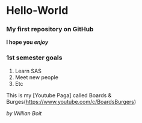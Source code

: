 # Hello-World

### My first repository on GitHub

**I hope you _enjoy_**

### 1st semester goals

1. Learn SAS 
2. Meet new people
3. Etc

This is my [Youtube Paga] called Boards & Burges(https://www.youtube.com/c/BoardsBurgers)

*by Willian Boit*


